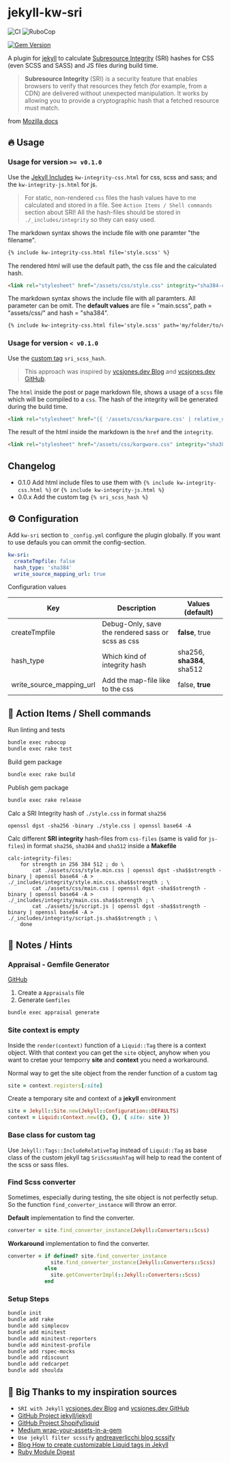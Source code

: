 # jekyll-kw-sri

![CI](https://github.com/n13org/jekyll-kw-sri/workflows/CI/badge.svg)
![RuboCop](https://github.com/n13org/jekyll-kw-sri/workflows/RuboCop/badge.svg)

[![Gem Version](https://badge.fury.io/rb/jekyll-kw-sri.svg)](https://badge.fury.io/rb/jekyll-kw-sri)

A plugin for [jekyll][Jekyll Website] to calculate [Subresource Integrity][Wikipedia SRI] (SRI) hashes for CSS (even SCSS and SASS) and JS files during build time.

> **Subresource Integrity** (SRI) is a security feature that enables browsers to verify that resources they fetch (for example, from a CDN) are delivered without unexpected manipulation. It works by allowing you to provide a cryptographic hash that a fetched resource must match.

from [Mozilla docs][Mozilla Subresource Integrity]

## 🔥 Usage 

### Usage for version `>= v0.1.0`

Use the [Jekyll Includes] `kw-integrity-css.html` for css, scss and sass; and the `kw-integrity-js.html` for js. 

> For static, non-rendered `css` files the hash values have to me calculated and stored in a file. See `Action Items / Shell commands` section about SRI! All the hash-files should be stored in `./_includes/integrity` so they can easy used.

The markdown syntax shows the include file with one paramter "the filename". 

```markdown
{% include kw-integrity-css.html file='style.scss' %}
```

The rendered html will use the default path, the css file and the calculated hash.

```html
<link rel="stylesheet" href="/assets/css/style.css" integrity="sha384-cl6CK1yzEvoM3Sw3dL8YAm/P2VpQiD+mAFVkkb6Bh+23PP1ow2gXXGw4WnQlzO0B" crossorigin="anonymous">
```

The markdown syntax shows the include file with all paramters. All parameter can be omit. The **default values** are file = "main.scss", path = "assets/css/" and hash = "sha384".

```markdown
{% include kw-integrity-css.html file='style.scss' path='my/folder/to/css/' hash='sha512' %}
```

### Usage for version `< v0.1.0`

Use the [custom tag][Jekyll Liquid] `sri_scss_hash`. 

> This approach was inspired by [vcsjones.dev Blog] and [vcsjones.dev GitHub].

The `html` inside the post or page markdown file, shows a usage of a `scss` file which will be compiled to a `css`. The hash of the integrity will be generated during the build time. 

```html
<link rel="stylesheet" href="{{ '/assets/css/kargware.css' | relative_url }}" integrity="{% sri_scss_hash /assets/css/kargware.scss %}" crossorigin="anonymous">
```

The result of the html inside the markdown is the `href` and the `integrity`.

```html
<link rel="stylesheet" href="/assets/css/kargware.css" integrity="sha384-cl6CK1yzEvoM3Sw3dL8YAm/P2VpQiD+mAFVkkb6Bh+23PP1ow2gXXGw4WnQlzO0B" crossorigin="anonymous">
```

## Changelog

* 0.1.0 Add html include files to use them with  `{% include kw-integrity-css.html %}` or `{% include kw-integrity-js.html %}`
* 0.0.x Add the custom tag `{% sri_scss_hash %}`

## ⚙️ Configuration

Add `kw-sri` section to `_config.yml` configure the plugin globally. If you want to use defauls you can ommit the config-section.

```yaml
kw-sri:
  createTmpfile: false
  hash_type: 'sha384'
  write_source_mapping_url: true
```

 Configuration values

| Key                      | Description                                       | Values (**default**)       |
|--------------------------|---------------------------------------------------|----------------------------|
| createTmpfile            | Debug-Only, save the rendered sass or scss as css | **false**, true            |
| hash_type                | Which kind of integrity hash                      | sha256, **sha384**, sha512 |
| write_source_mapping_url | Add the map-file like to the css                  | false, **true**            |              

## 🚀 Action Items / Shell commands

Run linting and tests

```sh
bundle exec rubocop
bundle exec rake test
```

Build gem package

```sh
bundle exec rake build
```

Publish gem package

```sh
bundle exec rake release
```

Calc a SRI Integrity hash of `./style.css` in format `sha256`

```shell
openssl dgst -sha256 -binary ./style.css | openssl base64 -A
```

Calc different **SRI integrity** hash-files from `css-files` (same is valid for `js-files`) in format `sha256`, `sha384` and `sha512` inside a **Makefile**

```plain
calc-integrity-files:
	for strength in 256 384 512 ; do \
		cat ./assets/css/style.min.css | openssl dgst -sha$$strength -binary | openssl base64 -A > ./_includes/integrity/style.min.css.sha$$strength ; \
		cat ./assets/css/main.css | openssl dgst -sha$$strength -binary | openssl base64 -A > ./_includes/integrity/main.css.sha$$strength ; \
		cat ./assets/js/script.js | openssl dgst -sha$$strength -binary | openssl base64 -A > ./_includes/integrity/script.js.sha$$strength ; \
	done
```

## 📝 Notes / Hints

### Appraisal - Gemfile Generator

[GitHub](https://github.com/thoughtbot/appraisal)

1. Create a `Appraisals` file
2. Generate `Gemfiles`

```sh
bundle exec appraisal generate
```

### Site context is empty

Inside the `render(context)` function of a `Liquid::Tag` there is a context object. With that context you can get the `site` object, anyhow when you want to cretae your temporry **site** and **context** you need a workaround.

Normal way to get the site object from the render function of a custom tag

```ruby
site = context.registers[:site]
```

Create a temporary site and context of a **jekyll** environment

```ruby
site = Jekyll::Site.new(Jekyll::Configuration::DEFAULTS)
context = Liquid::Context.new({}, {}, { site: site })
```         

### Base class for custom tag
Use `Jekyll::Tags::IncludeRelativeTag` instead of `Liquid::Tag` as base class of the custom jekyll tag `SriScssHashTag` will help to read the content of the scss or sass files.

### Find Scss converter

Sometimes, especially during testing, the site object is not perfectly setup. So the function `find_converter_instance` will throw an error. 

**Default** implementation to find the converter.

```ruby
converter = site.find_converter_instance(Jekyll::Converters::Scss)
```

**Workaround** implementation to find the converter.

```ruby
converter = if defined? site.find_converter_instance
              site.find_converter_instance(Jekyll::Converters::Scss)
            else
              site.getConverterImpl(::Jekyll::Converters::Scss)
            end
```

### Setup Steps

```sh
bundle init
bundle add rake
bundle add simplecov
bundle add minitest
bundle add minitest-reporters
bundle add minitest-profile
bundle add rspec-mocks
bundle add rdiscount
bundle add redcarpet
bundle add shoulda
```

## 👋 Big Thanks to my inspiration sources

* `SRI with Jekyll` [vcsjones.dev Blog] and [vcsjones.dev GitHub]
* [GitHub Project jekyll/jekyll]
* [GitHub Project Shopify/liquid]
* [Medium wrap-your-assets-in-a-gem]
* `Use jekyll filter scssify` [andreaverlicchi blog scssify]
* [Blog How to create customizable Liquid tags in Jekyll]
* [Ruby Module Digest]

[Jekyll Website]: https://jekyllrb.com/
[Jekyll Liquid]: https://jekyllrb.com/docs/liquid/
[Jekyll Includes]: https://jekyllrb.com/docs/includes/
[Wikipedia SRI]: https://en.wikipedia.org/wiki/Subresource_Integrity
[Mozilla Subresource Integrity]: https://developer.mozilla.org/en-US/docs/Web/Security/Subresource_Integrity
[vcsjones.dev Blog]: https://vcsjones.dev/2016/11/02/sri-with-jekyll/
[vcsjones.dev GitHub]: https://github.com/vcsjones/vcsjones.dev/tree/main
[GitHub Project jekyll/jekyll]: https://github.com/jekyll/jekyll
[GitHub Project Shopify/liquid]: https://github.com/Shopify/liquid
[andreaverlicchi blog scssify]: https://www.andreaverlicchi.eu/critical-css-jekyll-sass-github-pages/
[Ruby Module Digest]: https://ruby-doc.com/stdlib/libdoc/digest/rdoc/Digest.html
[Blog How to create customizable Liquid tags in Jekyll]: https://blog.sverrirs.com/2016/04/custom-jekyll-tags.html
[Medium wrap-your-assets-in-a-gem]: https://medium.com/@paulfarino/wrap-your-assets-in-a-gem-3ad7ecf5b075